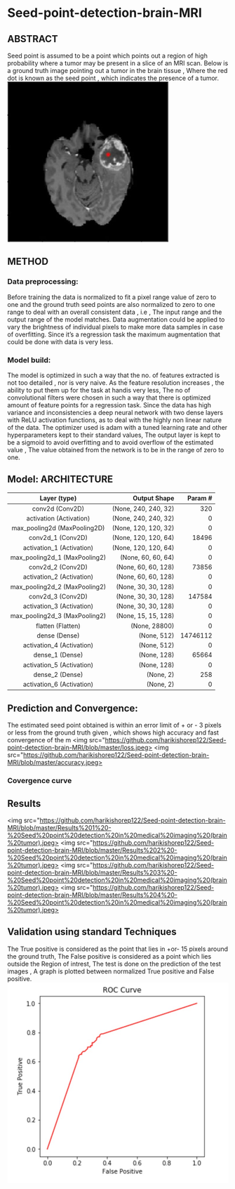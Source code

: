 # Seed-point-detection-brain-MRI

## ABSTRACT

Seed point is assumed to be a point which points out a region of high probability where a tumor
may be present in a slice of an MRI scan. Below is a ground truth image pointing out a tumor in
the brain tissue , Where the red dot is known as the seed point , which indicates the presence of
a tumor.
<img src="https://github.com/harikishorep122/Seed-point-detection-brain-MRI/blob/master/Ground%20truth%20-%20Seed%20point%20detection%20in%20medical%20imaging%20(brain%20tumor).jpg">
## METHOD 
### Data preprocessing:
Before training the data is normalized to fit a pixel range value of zero to one and the ground
truth seed points are also normalized to zero to one range to deal with an overall consistent
data , i.e , The input range and the output range of the model matches. Data augmentation
could be applied to vary the brightness of individual pixels to make more data samples in case
of overfitting. Since it’s a regression task the maximum augmentation that could be done with
data is very less.
### Model build:
The model is optimized in such a way that the no. of features extracted is not too detailed , nor
is very naive. As the feature resolution increases , the ability to put them up for the task at handis very less, The no of convolutional filters were chosen in such a way that there is optimized
amount of feature points for a regression task.
Since the data has high variance and inconsistencies a deep neural network with two dense
layers with ReLU activation functions, as to deal with the highly non linear nature of the data.
The optimizer used is adam with a tuned learning rate and other hyperparameters kept to their
standard values,
The output layer is kept to be a sigmoid to avoid overfitting and to avoid overflow of the
estimated value , The value obtained from the network is to be in the range of zero to one.

## Model: ARCHITECTURE

|Layer (type)| Output Shape| Param #|
|:----------:|------------:|-------:|
|conv2d (Conv2D)| (None, 240, 240, 32)| 320|
|activation (Activation)| (None, 240, 240, 32)| 0|
|max_pooling2d (MaxPooling2D)|(None, 120, 120, 32)| 0|
|conv2d_1 (Conv2D)| (None, 120, 120, 64) |18496|
|activation_1 (Activation) |(None, 120, 120, 64)| 0|
|max_pooling2d_1 (MaxPooling2)|(None, 60, 60, 64)| 0|
|conv2d_2 (Conv2D)| (None, 60, 60, 128)| 73856|
|activation_2 (Activation) |(None, 60, 60, 128)| 0|
|max_pooling2d_2 (MaxPooling2)|(None, 30, 30, 128)| 0|
|conv2d_3 (Conv2D)| (None, 30, 30, 128)| 147584|
|activation_3 (Activation)| (None, 30, 30, 128)| 0|
|max_pooling2d_3 (MaxPooling2)|(None, 15, 15, 128)| 0|
|flatten (Flatten)| (None, 28800) |0|
|dense (Dense)| (None, 512)| 14746112|
|activation_4 (Activation)| (None, 512)| 0|
|dense_1 (Dense)| (None, 128)| 65664|
|activation_5 (Activation) |(None, 128)| 0|
|dense_2 (Dense)| (None, 2)| 258|
|activation_6 (Activation)| (None, 2)| 0|
 
## Prediction and Convergence:
The estimated seed point obtained is within an error limit of + or - 3 pixels or less from the
ground truth given , which shows high accuracy and fast convergence of the m
<img src="https://github.com/harikishorep122/Seed-point-detection-brain-MRI/blob/master/loss.jpeg>
<img src="https://github.com/harikishorep122/Seed-point-detection-brain-MRI/blob/master/accuracy.jpeg>
### Covergence curve
## Results
<img src="https://github.com/harikishorep122/Seed-point-detection-brain-MRI/blob/master/Results%201%20-%20Seed%20point%20detection%20in%20medical%20imaging%20(brain%20tumor).jpeg>
<img src="https://github.com/harikishorep122/Seed-point-detection-brain-MRI/blob/master/Results%202%20-%20Seed%20point%20detection%20in%20medical%20imaging%20(brain%20tumor).jpeg>
<img src="https://github.com/harikishorep122/Seed-point-detection-brain-MRI/blob/master/Results%203%20-%20Seed%20point%20detection%20in%20medical%20imaging%20(brain%20tumor).jpeg>
<img src="https://github.com/harikishorep122/Seed-point-detection-brain-MRI/blob/master/Results%204%20-%20Seed%20point%20detection%20in%20medical%20imaging%20(brain%20tumor).jpeg>
## Validation using standard Techniques
The True positive is considered as the point that lies in +or- 15 pixels around the ground
truth, The False positive is considered as a point which lies outside the Region of intrest,
The test is done on the prediction of the test images , A graph is plotted between
normalized True positive and False positive.
![ROC curve](https://github.com/harikishorep122/Seed-point-detection-brain-MRI/blob/master/ROC%20curve.jpeg)
